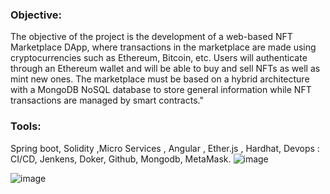 

### **Objective:** 
The objective of the project is the development of a web-based NFT Marketplace DApp, where transactions in the marketplace are made using
cryptocurrencies such as Ethereum, Bitcoin, etc. 
Users will authenticate through an Ethereum wallet and will be able to buy and sell NFTs as well as mint new ones.
The marketplace must be based on a hybrid architecture with a MongoDB NoSQL database to store general information
while NFT transactions are managed by smart contracts."

### **Tools:** 
Spring boot, Solidity ,Micro Services , Angular , Ether.js , Hardhat, Devops : CI/CD,
Jenkens, Doker, Github, Mongodb, MetaMask.
![image](https://user-images.githubusercontent.com/101791324/212566577-a2bf96ad-3df4-4525-840c-d0afe017ff80.png)

![image](https://user-images.githubusercontent.com/101791324/212566875-4100683d-7a84-4dd4-b093-392fce0e9d14.png)

